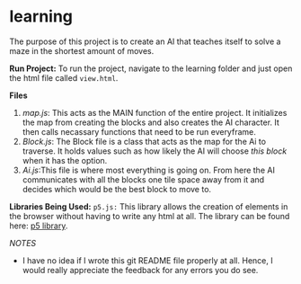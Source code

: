 # learning
The purpose of this project is to create an AI that teaches itself to solve a maze in the shortest amount of moves.

**Run Project:**
To run the project, navigate to the learning folder and just open the html file called `view.html`.

**Files**
1. _map.js_: This acts as the MAIN function of the entire project. It initializes the map from creating
the blocks and also creates the AI character. It then calls necassary functions that need to be run everyframe.
2. _Block.js_: The Block file is a class that acts as the map for the Ai to traverse. It holds values such as how
likely the AI will choose _this block_ when it has the option. 
3. _Ai.js_:This file is where most everything is going on. From here the AI communicates with all the blocks one tile
space away from it and decides which would be the best block to move to. 

**Libraries Being Used:** `p5.js:` This library allows the creation of elements in the browser without having to write any html
at all. The library can be found here: [p5 library](https://p5js.org/).

*NOTES*
* I have no idea if I wrote this git README file properly at all. Hence, I would really appreciate the feedback for any errors you do see. 
